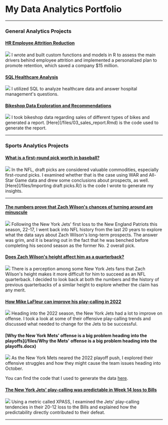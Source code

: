 # My Data Analytics Portfolio

---

### General Analytics Projects

#### [HR Employee Attrition Reduction](/files/recommendation_algorithm.R)
<img src="images/employee attrition.png"/>
I wrote and built custom functions and models in R to assess the main drivers behind employee attrition and implemented a personalized plan to promote retention, which saved a company $15 million.

#### [SQL Healthcare Analysis](https://www.linkedin.com/pulse/sql-healthcare-analysis-rivka-boord-kvxwe%3FtrackingId=QQIF58k%252FcaRDaG4jL69LvQ%253D%253D/?trackingId=QQIF58k%2FcaRDaG4jL69LvQ%3D%3D)
<img src="images/Healthcare_data.jpg"/>
I utilized SQL to analyze healthcare data and answer hospital management's questions.

#### [Bikeshop Data Exploration and Recommendations](/files/03_sales_report.pdf)
<img src="images/bikes.jpg"/>
I took bikeshop data regarding sales of different types of bikes and generated a report. [Here](/files/03_sales_report.Rmd) is the code used to generate the report.

---

### Sports Analytics Projects

#### [What is a first-round pick worth in baseball?](https://www.linkedin.com/pulse/what-first-round-pick-worth-baseball-rivka-boord/?trackingId=8t9eQ3RsTnmPsBwoZj282g%3D%3D)
<img src="/images/mlb_draft_photo.jpeg"/>
In the NFL, draft picks are considered valuable commodities, especially first-round picks. I examined whether that is the case using WAR and All-Star Game data and drew some conclusions about prospects, as well. [Here](/files/Importing draft picks.R/) is the code I wrote to generate my insights.

---

#### [The numbers prove that Zach Wilson's chances of turning around are minuscule](https://jetsxfactor.com/2022/10/31/ny-jets-concern-qb-position/)
<img src="/images/Zach Wilson.jpg"/>
Following the New York Jets' first loss to the New England Patriots this season, 22-17, I went back into NFL history from the last 20 years to explore what the data says about Zach Wilson's long-term prospects. The answer was grim, and it is bearing out in the fact that he was benched before completing his second season as the former No. 2 overall pick.

#### [Does Zach Wilson's height affect him as a quarterback?](https://jetsxfactor.com/2022/11/03/zach-wilson-height-struggles/)
<img src="/images/Zach Wilson height.jpg"/>
There is a perception among some New York Jets fans that Zach Wilson's height makes it more difficult for him to succeed as an NFL quarterback. I decided to look back at both the numbers and the history of previous quarterbacks of a similar height to explore whether the claim has any merit.

#### [How Mike LaFleur can improve his play-calling in 2022](https://jetsxfactor.com/2022/07/18/how-can-ny-jets-mike-lafleur-improve-play-calling-2022/)
<img src="/images/LaFleur Carter.jpg"/>
Heading into the 2022 season, the New York Jets had a lot to improve on offense. I took a look at some of their offensive play-calling trends and discussed what needed to change for the Jets to be successful.

#### [Why the New York Mets' offense is a big problem heading into the playoffs](/files/Why the Mets' offense is a big problem heading into the playoffs.docx)
<img src="images/Mets-Pete-Alonso-Francisco-Lindor.jpg"/>
As the New York Mets neared the 2022 playoff push, I explored their offensive struggles and how they might cause the team issues heading into October.<br>

You can find the code that I used to generate the data [here](/files/mets_2022_runs_scored.R).

#### [The New York Jets' play-calling was predictable in Week 14 loss to Bills](https://jetsxfactor.com/2022/12/13/lafleur-play-calling-predictable/)
<img src="images/Mike LaFleur.png"/>
Using a metric called XPASS, I examined the Jets' play-calling tendencies in their 20-12 loss to the Bills and explained how the predictability directly contributed to their defeat.

---
